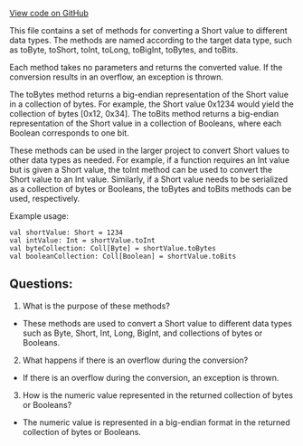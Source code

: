 [View code on GitHub](sigmastate-interpreterhttps://github.com/ScorexFoundation/sigmastate-interpreter/docs/spec/generated/Short_methods.tex)

This file contains a set of methods for converting a Short value to different data types. The methods are named according to the target data type, such as toByte, toShort, toInt, toLong, toBigInt, toBytes, and toBits. 

Each method takes no parameters and returns the converted value. If the conversion results in an overflow, an exception is thrown. 

The toBytes method returns a big-endian representation of the Short value in a collection of bytes. For example, the Short value 0x1234 would yield the collection of bytes [0x12, 0x34]. The toBits method returns a big-endian representation of the Short value in a collection of Booleans, where each Boolean corresponds to one bit. 

These methods can be used in the larger project to convert Short values to other data types as needed. For example, if a function requires an Int value but is given a Short value, the toInt method can be used to convert the Short value to an Int value. Similarly, if a Short value needs to be serialized as a collection of bytes or Booleans, the toBytes and toBits methods can be used, respectively. 

Example usage:

```
val shortValue: Short = 1234
val intValue: Int = shortValue.toInt
val byteCollection: Coll[Byte] = shortValue.toBytes
val booleanCollection: Coll[Boolean] = shortValue.toBits
```
## Questions: 
 1. What is the purpose of these methods?
- These methods are used to convert a Short value to different data types such as Byte, Short, Int, Long, BigInt, and collections of bytes or Booleans.

2. What happens if there is an overflow during the conversion?
- If there is an overflow during the conversion, an exception is thrown.

3. How is the numeric value represented in the returned collection of bytes or Booleans?
- The numeric value is represented in a big-endian format in the returned collection of bytes or Booleans.